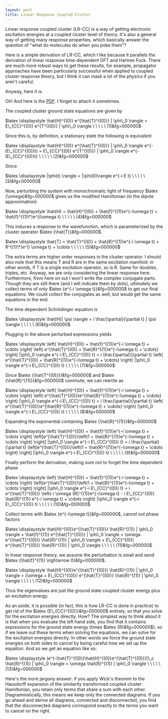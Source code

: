 ```yaml
---
layout: post 
title: Linear Response Coupled Cluster
--- 
```


Linear response coupled cluster (LR-CC) is a way of getting electronic excitation energies at a coupled cluster level of theory. It's also a general way of getting many response properties, which basically answer the question of "what do molecules do when you poke them"?

Here is a simple derivation of LR-CC, which I like because it parallels the derivation of linear response time-dependent DFT and Hartree Fock. There are much more robust ways to get these results, for example, propagator approaches have been particularly successful when applied to coupled cluster response theory, but I think it can mask a lot of the physics if you aren't careful.

Anyway, here it is.

Oh! And here is the [PDF](https://joshuagoings.files.wordpress.com/2014/07/lrcc.pdf). I forget to attach it sometimes.

The coupled cluster ground state equations are given by

$latex \displaystyle \hat{H}^{(0)} e^{\hat{T}^{(0)}} | \phi\_0 \rangle = E\_{CC}^{(0)} e^{T^{(0)}} | \phi\_0 \rangle \ \ \ \ \ (1)&fg=000000$

Since this is, by definition, a stationary state the following is equivalent

$latex \displaystyle \hat{H}^{(0)} e^{\hat{T}^{(0)}} | \phi\_0 \rangle e^{-iE\_{CC}^{(0)}t} = E\_{CC}^{(0)} e^{T^{(0)}} | \phi\_0 \rangle e^{-iE\_{CC}^{(0)}t} \ \ \ \ \ (2)&fg=000000$

Since

$latex \displaystyle |\phi(t) \rangle = |\phi(0)\rangle e^{-i E t} \ \ \ \ \ (3)&fg=000000$

Now, perturbing the system with monochromatic light of frequency $latex {\omega}&fg=000000$ gives us the modified Hamiltonian (in the dipole approximation):

$latex \displaystyle \hat{H} = \hat{H}^{(0)} + \hat{f}^{(1)}e^{-i\omega t} + \hat{f}^{(1)\*}e^{i\omega t} \ \ \ \ \ (4)&fg=000000$

This induces a response to the wavefunction, which is parameterized by the cluster operator $latex {\hat{T}}&fg=000000$.

$latex \displaystyle \hat{T} = \hat{T}^{(0)} + \hat{R}^{(1)}e^{-i \omega t} + R^{(1)\*}e^{i \omega t} + \cdots \ \ \ \ \ (5)&fg=000000$

The extra terms are higher order responses in the cluster operator. I should also note that this means T and R are in the same excitation manifold: in other words, if T is a single excitation operator, so is R. Same for doubles, triples, etc. Anyway, we are only considering&nbsp;the linear response here. Furthermore, from here on out I won't write the complex conjugate parts. Though they are still there (and I will indicate them by dots), ultimately we collect terms of only $latex {e^{-i \omega t}}&fg=000000$ to get our final equations. We could collect the conjugates as well, but would get the same equations in the end.

The time dependent Schrödinger equation is

$latex \displaystyle \hat{H}| \psi \rangle = i \frac{\partial}{\partial t} | \psi \rangle \ \ \ \ \ (6)&fg=000000$

Plugging in the above perturbed expressions yields

$latex \displaystyle \left( \hat{H}^{(0)} + \hat{f}^{(1)}e^{-i \omega t} + \cdots \right) \left( e^{\hat{T}^{(0)} + \hat{R}^{(1)}e^{-i\omega t} + \cdots} \right) |\phi\_0 \rangle e^{-i E\_{CC}^{(0)} t} = i \frac{\partial}{\partial t} \left( e^{\hat{T}^{(0)} + \hat{R}^{(1)}e^{-i\omega t} + \cdots} \right) |\phi\_0 \rangle e^{-i E\_{CC}^{(0)} t} \ \ \ \ \ (7)&fg=000000$

Since $latex {\hat{T^{(0)}}}&fg=000000$ and $latex {\hat{R}^{(1)}}&fg=000000$ commute, we can rewrite as

$latex \displaystyle \left( \hat{H}^{(0)} + \hat{f}^{(1)}e^{-i \omega t} + \cdots \right) \left( e^{\hat{T}^{(0)}}e^{\hat{R}^{(1)}e^{-i\omega t} + \cdots} \right) |\phi\_0 \rangle e^{-i E\_{CC}^{(0)} t} = i \frac{\partial}{\partial t} \left( e^{\hat{T}^{(0)}}e^{\hat{R}^{(1)}e^{-i\omega t} + \cdots} \right) |\phi\_0 \rangle e^{-i E\_{CC}^{(0)} t} \ \ \ \ \ (8)&fg=000000$

Expanding the exponential containing $latex {\hat{R}^{(1)}}&fg=000000$

$latex \displaystyle \left( \hat{H}^{(0)} + \hat{f}^{(1)}e^{-i \omega t} + \cdots \right) \left[e^{\hat{T}^{(0)}}\left(1 + \hat{R}^{(1)}e^{-i\omega t} + \cdots \right) \right] |\phi\_0 \rangle e^{-i E\_{CC}^{(0)} t} = i \frac{\partial}{\partial t} \left[e^{\hat{T}^{(0)}}\left(1 + \hat{R}^{(1)}e^{-i\omega t} + \cdots \right) \right] |\phi\_0 \rangle e^{-i E\_{CC}^{(0)} t} \ \ \ \ \ (9)&fg=000000$

Finally perform the derivation, making sure not to forget the time dependent phase

$latex \displaystyle \left( \hat{H}^{(0)} + \hat{f}^{(1)}e^{-i \omega t} + \cdots \right) \left[e^{\hat{T}^{(0)}}\left(1 + \hat{R}^{(1)}e^{-i\omega t} + \cdots \right) \right] |\phi\_0 \rangle e^{-i E\_{CC}^{(0)} t} = i e^{\hat{T}^{(0)}} \left(-i \omega {R}^{(1)}e^{-i\omega t} - i E\_{CC}^{(0)} \hat{R}^{(1)} e^{-i \omega t} + \cdots \right) |\phi\_0 \rangle e^{-i E\_{CC}^{(0)} t} \ \ \ \ \ (10)&fg=000000$

Collect terms with $latex {e^{-i\omega t}}&fg=000000$, cancel out phase factors

$latex \displaystyle \hat{H}^{(0)}e^{\hat{T}^{(0)}} \hat{R}^{(1)} | \phi\_0 \rangle + \hat{f}^{(1)} e^{\hat{T}^{(0)}} | \phi\_0 \rangle = \omega e^{\hat{T}^{(0)}} \hat{R}^{(1)} | \phi\_0 \rangle + E\_{CC}^{(0)} e^{\hat{T}^{(0)}} \hat{R}^{(1)} | \phi\_0 \rangle \ \ \ \ \ (11)&fg=000000$

In linear response theory, we assume the perturbation is small and send $latex {\hat{f}^{(1)} \rightarrow 0}&fg=000000$.

$latex \displaystyle \hat{H}^{(0)}e^{\hat{T}^{(0)}} \hat{R}^{(1)} | \phi\_0 \rangle = (\omega + E\_{CC}^{(0)}) e^{\hat{T}^{(0)}} \hat{R}^{(1)} | \phi\_0 \rangle \ \ \ \ \ (12)&fg=000000$

Thus the eigenvalues are just the ground state coupled cluster energy plus an excitation energy.

As an aside, it is possible (in fact, this is how LR-CC is done in practice) to get rid of the $latex {E\_{CC}^{(0)}}&fg=000000$ entirely, so that you solve for the excitation energies directly. How? The simplest way to think about it is that when you evaluate the left hand side, you find that it contains expressions for the ground state energy (times $latex {R}&fg=000000$), so if we leave out these terms when solving the equations, we can solve for the excitation energies directly. In other words we force the ground state energies on both sides to cancel by being careful how we set up the equation. And so we get an equation like so:

$latex \displaystyle (e^{-\hat{T}^{(0)}}\hat{H}^{(0)}e^{\hat{T}^{(0)}})\_c \hat{R}^{(1)} | \phi\_0 \rangle = \omega \hat{R}^{(1)} | \phi\_0 \rangle \ \ \ \ \ (13)&fg=000000$

Here's the more jargony answer: if you apply Wick's theorem to the Hausdorff expansion of the similarity transformed coupled cluster Hamiltonian, you retain only terms that share a sum with each other. Diagrammatically, this means we keep only the connected diagrams. If you go ahead and derive all diagrams, connected and disconnected, you find that the disconnected diagrams correspond exactly to the terms you want to cancel on the right.

